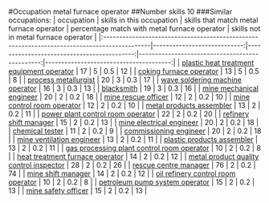 #Occupation metal furnace operator
##Number skills 10
###Similar occupations:
| occupation                                                                                  |   skills in this occupation |   skills that match metal furnace operator |   percentage match with metal furnace operator |   skills not in metal furnace operator |
|:--------------------------------------------------------------------------------------------|----------------------------:|-------------------------------------------:|-----------------------------------------------:|---------------------------------------:|
| [plastic heat treatment equipment operator](plastic_heat_treatment_equipment_operator.md)   |                          17 |                                          5 |                                            0.5 |                                     12 |
| [coking furnace operator](coking_furnace_operator.md)                                       |                          13 |                                          5 |                                            0.5 |                                      8 |
| [process metallurgist](process_metallurgist.md)                                             |                          20 |                                          3 |                                            0.3 |                                     17 |
| [wave soldering machine operator](wave_soldering_machine_operator.md)                       |                          16 |                                          3 |                                            0.3 |                                     13 |
| [blacksmith](blacksmith.md)                                                                 |                          19 |                                          3 |                                            0.3 |                                     16 |
| [mine mechanical engineer](mine_mechanical_engineer.md)                                     |                          20 |                                          2 |                                            0.2 |                                     18 |
| [mine rescue officer](mine_rescue_officer.md)                                               |                          12 |                                          2 |                                            0.2 |                                     10 |
| [mine control room operator](mine_control_room_operator.md)                                 |                          12 |                                          2 |                                            0.2 |                                     10 |
| [metal products assembler](metal_products_assembler.md)                                     |                          13 |                                          2 |                                            0.2 |                                     11 |
| [power plant control room operator](power_plant_control_room_operator.md)                   |                          22 |                                          2 |                                            0.2 |                                     20 |
| [refinery shift manager](refinery_shift_manager.md)                                         |                          15 |                                          2 |                                            0.2 |                                     13 |
| [mine electrical engineer](mine_electrical_engineer.md)                                     |                          20 |                                          2 |                                            0.2 |                                     18 |
| [chemical tester](chemical_tester.md)                                                       |                          11 |                                          2 |                                            0.2 |                                      9 |
| [commissioning engineer](commissioning_engineer.md)                                         |                          20 |                                          2 |                                            0.2 |                                     18 |
| [mine ventilation engineer](mine_ventilation_engineer.md)                                   |                          13 |                                          2 |                                            0.2 |                                     11 |
| [plastic products assembler](plastic_products_assembler.md)                                 |                          13 |                                          2 |                                            0.2 |                                     11 |
| [gas processing plant control room operator](gas_processing_plant_control_room_operator.md) |                          10 |                                          2 |                                            0.2 |                                      8 |
| [heat treatment furnace operator](heat_treatment_furnace_operator.md)                       |                          14 |                                          2 |                                            0.2 |                                     12 |
| [metal product quality control inspector](metal_product_quality_control_inspector.md)       |                          28 |                                          2 |                                            0.2 |                                     26 |
| [rescue centre manager](rescue_centre_manager.md)                                           |                          76 |                                          2 |                                            0.2 |                                     74 |
| [mine shift manager](mine_shift_manager.md)                                                 |                          14 |                                          2 |                                            0.2 |                                     12 |
| [oil refinery control room operator](oil_refinery_control_room_operator.md)                 |                          10 |                                          2 |                                            0.2 |                                      8 |
| [petroleum pump system operator](petroleum_pump_system_operator.md)                         |                          15 |                                          2 |                                            0.2 |                                     13 |
| [mine safety officer](mine_safety_officer.md)                                               |                          15 |                                          2 |                                            0.2 |                                     13 |
